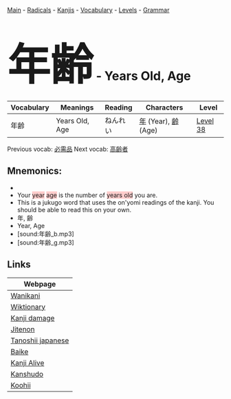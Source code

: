 <style> bigfont {font-size: 100px}</style>
[Main](../README.md) -
[Radicals](../radicals.md) -
[Kanjis](../kanjis.md) -
[Vocabulary](../vocabulary.md) -
[Levels](../levels.md) -
[Grammar](../grammar.md)
# <bigfont> 年齢</bigfont> - Years Old, Age 

| Vocabulary | Meanings | Reading | Characters | Level |
| --- | --- | --- | --- | --- |
| 年齢 | Years Old, Age | ねんれい |  [年](../kanjis/年.md) (Year), [齢](../kanjis/齢.md) (Age) | [Level 38](../levels/wk_level38.md) |

Previous vocab: [必需品](必需品.md) Next vocab: [高齢者](高齢者.md) 

## Mnemonics:

* 
* Your <span style="background-color:#ffcccb"> year</span> <span style="background-color:#ffcccb"> age</span> is the number of <span style="background-color:#ffcccb"> years old</span> you are.
* This is a jukugo word that uses the on'yomi readings of the kanji. You should be able to read this on your own.
* 年, 齢
* Year, Age
* [sound:年齢_b.mp3]
* [sound:年齢_g.mp3]


## Links 

| Webpage |
| --- |
| [Wanikani          ](https://www.wanikani.com/kanji/年齢) |
| [Wiktionary        ](https://en.wiktionary.org/wiki/年齢) |
| [Kanji damage      ](http://www.kanjidamage.com/kanji/search?utf8=✓&q=年齢) |
| [Jitenon           ](https://jitenon.com/kanji/年齢) |
| [Tanoshii japanese ](https://www.tanoshiijapanese.com/dictionary/kanji.cfm?k=年齢) |
| [Baike             ](https://baike.baidu.com/item/年齢) |
| [Kanji Alive       ](https://app.kanjialive.com/年齢) |
| [Kanshudo          ](https://www.kanshudo.com/searchmn?q=年齢) |
| [Koohii            ](https://kanji.koohii.com/study/kanji/年齢) |

